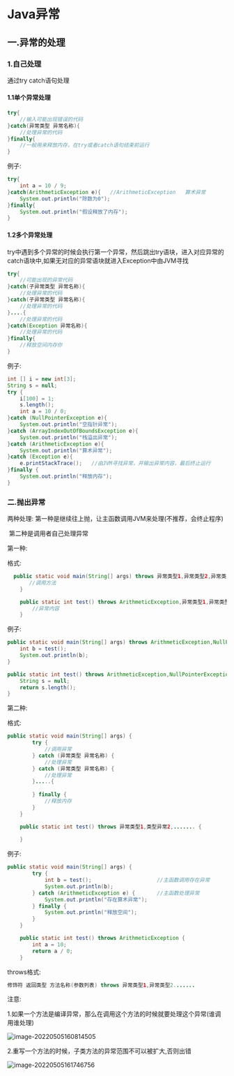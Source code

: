 # Java异常

## 一.异常的处理



### 1.自己处理

通过try catch语句处理

#### 1.1单个异常处理

```Java
try{
    //输入可能出现错误的代码
}catch(异常类型 异常名称){
    //处理异常的代码
}finally{
    //一般用来释放内存，在try或者catch语句结束前运行
}
```

例子:

```java
try{
    int a = 10 / 9;
}catch(ArithmeticException e){   //ArithmeticException   算术异常
    System.out.println("除数为0");
}finally{
    System.out.println("假设释放了内存");
}
```



#### 1.2多个异常处理

try中遇到多个异常的时候会执行第一个异常，然后跳出try语块，进入对应异常的catch语块中,如果无对应的异常语块就进入Exception中由JVM寻找

```java
try{
    //可能出现的异常代码
}catch(子异常类型 异常名称){
    //处理异常的代码
}catch(子异常类型 异常名称){
	//处理异常的代码
}....{
    //处理异常的代码
}catch(Exception 异常名称){
    //处理异常的代码
}finally{
    //释放空间内存你
}
```

例子:

```java
int [] i = new int[3];
String s = null;
try {
    i[100] = 1;
    s.length();
    int a = 10 / 0;
}catch (NullPointerException e){
    System.out.println("空指针异常");
}catch (ArrayIndexOutOfBoundsException e){
    System.out.println("栈溢出异常");
}catch (ArithmeticException e){
    System.out.println("算术异常");
}catch (Exception e){
    e.printStackTrace();   //由JVM寻找异常，并输出异常内容，最后终止运行
}finally {
    System.out.println("释放内存");
}
```



### 二.抛出异常

两种处理:  第一种是继续往上抛，让主函数调用JVM来处理(不推荐，会终止程序)   

​				  第二种是调用者自己处理异常

第一种:

格式:

```java
  public static void main(String[] args) throws 异常类型1,异常类型2,异常类型3,..... {  //主方法抛给JVM
       //调用方法
    }

    public static int test() throws ArithmeticException,异常类型1,异常类型2,异常类型3,..... {
        //异常内容
    }
```

例子:

```java
public static void main(String[] args) throws ArithmeticException,NullPointerException { //由JVM处理会终止运行
    int b = test();
    System.out.println(b);
}

public static int test() throws ArithmeticException,NullPointerException {
    String s = null;
    return s.length();
}
```

第二种:

格式:

```java
public static void main(String[] args) {
        try {
         	//调用异常
        } catch (异常类型 异常名称) {
     		//处理异常
        } catch (异常类型 异常名称) {
     		//处理异常
        }.....{
            
        } finally {
 			//释放内存
        }
    }

    public static int test() throws 异常类型1,类型异常2,....... {
      
    }
```

例子:

```java
public static void main(String[] args) {
        try {
            int b = test();  					//主函数调用存在异常
            System.out.println(b);   
        } catch (ArithmeticException e) {  	 	//主函数处理异常
            System.out.println("存在算术异常");
        } finally {
            System.out.println("释放空间");
        }
    }

    public static int test() throws ArithmeticException {
        int a = 10;
        return a / 0;
    }
```

throws格式:

```java
修饰符 返回类型 方法名称(参数列表) throws 异常类型1,异常类型2.......
```

注意:

1.如果一个方法是编译异常，那么在调用这个方法的时候就要处理这个异常(谁调用谁处理)

![image-20220505160814505](C:\Users\pc\AppData\Roaming\Typora\typora-user-images\image-20220505160814505.png)

2.重写一个方法的时候，子类方法的异常范围不可以被扩大,否则出错

![image-20220505161746756](C:\Users\pc\AppData\Roaming\Typora\typora-user-images\image-20220505161746756.png)

